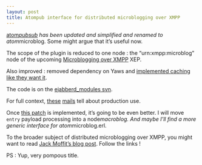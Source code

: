 ```yaml
---
layout: post
title: Atompub interface for distributed microblogging over XMPP
---
```

<p><a href="http://www.cestari.info/2008/6/19/atom-pubsub-module-for-ejabberd">atom<em>pubsub</a> has been updated and simplified and renamed to atom</em>microblog. Some might argue that it&#8217;s useful now. </p>

<p>The scope of the plugin is reduced to one node : the &#8220;urn:xmpp:microblog&#8221; node of the upcoming <a href="http://www.xmpp.org/extensions/inbox/microblogging.html">Microblogging over XMPP</a> XEP.</p>

<p>Also improved : removed dependency on Yaws and <a href="http://bitworking.org/projects/atom/rfc5023.html#etags">implemented caching like they want it</a>.</p>

<p>The code is on the <a href="https://svn.process-one.net/ejabberd-modules/atom_pubsub/trunk/">ejabberd_modules svn</a>.</p>

<p>For full context, <a href="http://lists.jabber.ru/pipermail/ejabberd/2008-September/004201.html">these</a> <a href="http://lists.jabber.ru/pipermail/ejabberd/2008-September/004211.html">mails</a> tell about production use.</p>

<p>Once <a href="https://support.process-one.net/browse/EJAB-739">this patch</a> is implemented, it&#8217;s going to be even better. I will move <code>entry</code> payload processing into a node<em>macroblog. And maybe I&#8217;ll find a more generic interface for atom</em>microblog.erl.</p>

<p>To the broader subject of distributed microblogging over XMPP, you might want to read <a href="http://metajack.im/2008/09/10/xmpp-microblogging-thoughts/">Jack Moffit&#8217;s blog post</a>. Follow the links !</p>

<p>PS : Yup, very pompous title.</p>      
